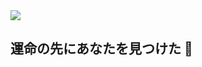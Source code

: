 <img src="https://capsule-render.vercel.app/api?type=soft&color=000000&height=200&section=header&text=Fakeshustar&fontColor=FFFFFF&fontSize=40&animation=twinkling&theme=apprentice"/>

## 運命の先にあなたを見つけた 👋

<!--
**Shumurai02/Shumurai02** is a ✨ _special_ ✨ repository because its `README.md` (this file) appears on your GitHub profile.

Here are some ideas to get you started:

- 🔭 I’m currently working on ...
- 🌱 I’m currently learning ...
- 👯 I’m looking to collaborate on ...
- 🤔 I’m looking for help with ...
- 💬 Ask me about ...
- 📫 How to reach me: ...
- 😄 Pronouns: ...
- ⚡ Fun fact: ...
-->
